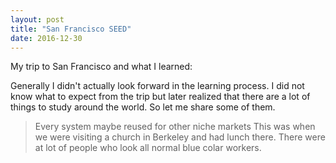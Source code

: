 ```yaml
---
layout: post
title: "San Francisco SEED"
date: 2016-12-30
---
```


My trip to San Francisco and what I learned:


Generally I didn't actually look forward in the learning process. I did not know what to expect from the trip but later realized that there are a lot of things to study around the world. So let me share some of them.

   > Every system maybe reused for other niche markets
   > This was when we were visiting a church in Berkeley and had lunch there. There were at lot of people
   who look all normal blue colar workers. 
